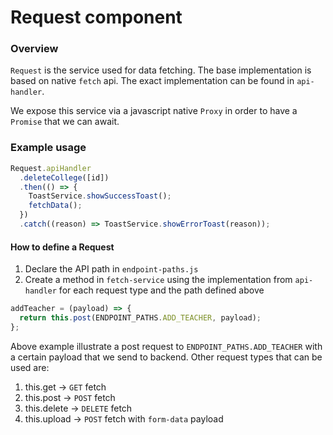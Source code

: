 # Request component

### Overview

`Request` is the service used for data fetching. The base implementation is based on native `fetch`
api. The exact implementation can be found in `api-handler`.

We expose this service via a javascript native `Proxy` in order to have a `Promise` that we can await.

### Example usage

```javascript
Request.apiHandler
  .deleteCollege([id])
  .then(() => {
    ToastService.showSuccessToast();
    fetchData();
  })
  .catch((reason) => ToastService.showErrorToast(reason));
```

#### How to define a Request

1. Declare the API path in `endpoint-paths.js`
2. Create a method in `fetch-service` using the implementation from `api-handler` for each request type and the path defined above

```javascript
addTeacher = (payload) => {
  return this.post(ENDPOINT_PATHS.ADD_TEACHER, payload);
};
```

Above example illustrate a post request to `ENDPOINT_PATHS.ADD_TEACHER` with a certain payload that we send to backend.
Other request types that can be used are:

1. this.get -> `GET` fetch
2. this.post -> `POST` fetch
3. this.delete -> `DELETE` fetch
4. this.upload -> `POST` fetch with `form-data` payload
